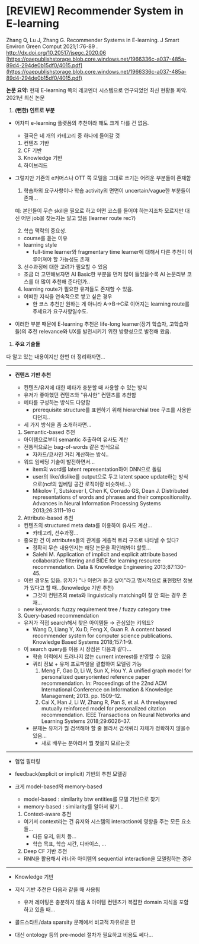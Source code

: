 # [REVIEW] Recommender System in E-learning

Zhang Q, Lu J, Zhang G. Recommender Systems in E-learning. J Smart Environ Green Comput 2021;1:76-89 . http://dx.doi.org/10.20517/jsegc.2020.06
[https://oaepublishstorage.blob.core.windows.net/1966336c-a037-485a-89d4-294de0b15df0/4015.pdf](https://oaepublishstorage.blob.core.windows.net/1966336c-a037-485a-89d4-294de0b15df0/4015.pdf)






**논문 요약:** 
현재 E-learning 쪽의 레코멘더 시스템으로 연구되었던 최신 현황들 파악. 2021년 최신 논문



1. **(뻔한) 인트로 부분**

- 어차피 e-learning 플랫폼의 추천이라 해도 크게 다를 건 없음.
    - 결국은 네 개의 카테고리 중 하나에 들어갈 것
    
    1) 컨텐츠 기반
    2) CF 기반
    3) Knowledge 기반
    4) 하이브리드
- 그렇지만 기존의 e커머스나 OTT 쪽 모델을 그대로 쓰기는 어려운 부분들이 존재함
    
    1) 학습자의 요구사항이나 학습 activity의 면면이 uncertain/vague한 부분들이 존재...
    
    예: 본인들이 무슨 skill을 필요로 하고 어떤 코스를 들어야 하는지조차 모르지만
    대신 어떤 job을 찾는지는 알고 있음
    (learner route rec?)
    
    2) 학습 맥락의 중요성.
    
    - course를 듣는 이유
    - learning style
        - full-time learner와 fragmentary time learner에 대해서 다른 추천이 이루어져야 할 가능성도 존재
    
    3) 선수과정에 대한 고려가 필요할 수 있음
    
    - 조금 더 고민해보자면 AI Basic한 부분을 먼저 많이 들었을수록 AI 논문리뷰 코스를 더 많이 추천해 준다던가..
    
    4) learning route가 필요한 유저들도 존재할 수 있음.
    
    - 어떠한 지식을 연속적으로 쌓고 싶은 경우
        - 한 코스 추천만 원하는 게 아니라 A→B→C로 이어지는 learning route를 주세요가 요구사항일수도.
        
- 이러한 부분 때문에 E-learning 추천은 life-long learner(장기 학습자, 고학습자들)의 추천 relevance와 UX를 발전시키기 위한 방향성으로 발전해 왔음.







1. **주요 기술들**

다 알고 있는 내용이지만 한번 더 정리하자면...

---

- **컨텐츠 기반 추천**
    
    
    - 컨텐츠/유저에 대한 메타가 충분할 때 사용할 수 있는 방식
    - 유저가 좋아했던 컨텐츠와 "유사한" 컨텐츠를 추천함
    - 메타를 구성하는 방식도 다양함
        - prerequisite structure를 표현하기 위해 hierarchial tree 구조를 사용한다던지..
    - 세 가지 방식을 좀 소개하자면...
    
    1) Semantic-based 추천
    
    - 아이템으로부터 semantic 추출하여 유사도 계산
    - 전통적으로는 bag-of-words 같은 방식으로
        - 자카드/코사인 거리 계산하는 방식..
    - 워드 임베딩 기술이 발전하면서...
        - item의 word를 latent representation하여 DNN으로 돌림
        - user의 like/dislike를 output으로 두고 latent space update하는 방식으로(ncf의 임베딩 공간 로직이랑 비슷하네...)
        - Mikolov T, Sutskever I, Chen K, Corrado GS, Dean J. Distributed representations of words and phrases and their compositionality. Advances in Neural Information Processing Systems 2013;26:3111–19ㅇ
    
    2) Attribute-based 추천
    
    - 컨텐츠의 structured meta data를 이용하여 유사도 계산...
        - 카테고리, 선수과정...
    - 중요한 건 이 attributes들의 관계를 계층적 트리 구조로 나타낼 수 있다?
        - 정확히 무슨 내용인지는 해당 논문을 확인해봐야 할듯...
        - Salehi M. Application of implicit and explicit attribute based collaborative filtering and BIDE for learning resource recommendation. Data & Knowledge Engineering 2013;87:130–45.
    - 이런 경우도 있음. 유저가 "나 이런거 듣고 싶어"라고 명시적으로 표현했던 정보가 있다고 할 때...(knowledge 기반 추천)
        - 그것이 컨텐츠의 meta와 linguistically matching이 잘 안 되는 경우 존재...
    - new keywords: fuzzy requirement tree / fuzzy category tree
    
    3) Query-based recommendation
    
    - 유저가 직접 search해서 찾은 아이템들 → 관심있는 키워드?
        - Wang D, Liang Y, Xu D, Feng X, Guan R. A content ­based recommender system for computer science publications. Knowledge Based Systems 2018;157:1–9.
    - 이 search query를 이용 시 장점은 다음과 같다...
        - 학습 이력에서 드러나지 않는 current interest를 반영할 수 있음
        - 쿼리 정보 + 유저 프로파일을 결합하여 모델링 가능
            1. Meng F, Gao D, Li W, Sun X, Hou Y. A unified graph model for personalized query­oriented reference paper recommendation. In: Proceedings of the 22nd ACM International Conference on Information & Knowledge Management; 2013. pp. 1509–12.
            2. Cai X, Han J, Li W, Zhang R, Pan S, et al. A three­layered mutually reinforced model for personalized citation recommendation. IEEE Transactions on Neural Networks and Learning Systems 2018;29:6026–37.
        - 문제는 유저가 뭘 검색해야 할 줄 몰라서 검색쿼리 자체가 정확하지 않을수 있음...
            - 새로 배우는 분야라서 뭘 찾을지 모르는것
    

---

- 협업 필터링

- feedback(explicit or implicit) 기반의 추천 모델링
- 크게 model-based와 memory-based
    - model-based : similarity btw entities를 모델 기반으로 찾기
    - memory-based : similarity를 알아서 찾기...
    
    1) Context-aware 추천
    
    - 여기서 context라는 건 유저와 시스템의 interaction에 영향을 주는 모든 요소들...
        - 다른 유저, 위치 등...
        - 학습 목표, 학습 시간, 디바이스, ...
    
    2) Deep CF 기반 추천
    
    - RNN을 활용해서 러너와 아이템의 sequential interaction을 모델링하는 경우
    

---

- Knowledge 기반

- 지식 기반 추천은 다음과 같을 때 사용됨
    - 유저 레이팅은 충분하지 않음 & 아이템 컨텐츠가 복잡한 domain 지식을 포함하고 있을 때...
- 콜드스타트/data sparsity 문제에서 비교적 자유로운 편
- 대신 ontology 등의 pre-model 절차가 필요하고 비용도 쎄다...









